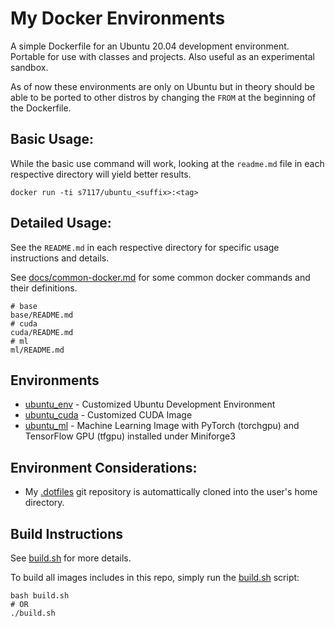 # My Docker Environments

A simple Dockerfile for an Ubuntu 20.04 development environment. Portable for use with classes and projects. Also useful as an experimental sandbox.

As of now these environments are only on Ubuntu but in theory should be able to be ported to other distros by changing the `FROM` at the beginning of the Dockerfile.

## Basic Usage:

While the basic use command will work, looking at the `readme.md` file in each respective directory will yield better results.

```shell
docker run -ti s7117/ubuntu_<suffix>:<tag>
```

## Detailed Usage:

See the `README.md` in each respective directory for specific usage instructions and details.

See [docs/common-docker.md](docs/common-docker.md) for some common docker commands and their definitions.

```shell
# base
base/README.md
# cuda
cuda/README.md
# ml
ml/README.md
```

## Environments

- [ubuntu_env](base/) - Customized Ubuntu Development Environment
- [ubuntu_cuda](cuda/) - Customized CUDA Image
- [ubuntu_ml](ml/) - Machine Learning Image with PyTorch (torchgpu) and TensorFlow GPU (tfgpu) installed under Miniforge3

## Environment Considerations:

- My [.dotfiles](https://github.com/s7117/.dotfiles) git repository is automattically cloned into the user's home directory.

## Build Instructions

See [build.sh](./build.sh) for more details.

To build all images includes in this repo, simply run the [build.sh](./build.sh) script:

```shell
bash build.sh
# OR
./build.sh
```

